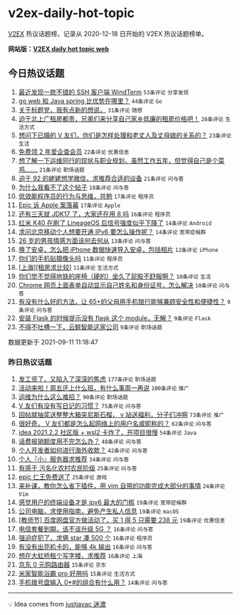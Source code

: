# v2ex-daily-hot-topic

[V2EX](https://www.v2ex.com/) 热议话题榜，记录从 2020-12-18 日开始的 V2EX 热议话题榜单。

**网站版：[V2EX daily hot topic web](https://boojack.github.io/v2ex-daily-hot-topic-web/)**

## 今日热议话题

<!-- TODAY BEGIN -->

1. [最近发现一款不错的 SSH 客户端 WindTerm](https://www.v2ex.com/t/801168) `53条评论` `分享发现`
1. [go web 和 Java spring 比优势在哪里？](https://www.v2ex.com/t/801212) `44条评论` `Go`
1. [关于标题党，我有点新的想说。](https://www.v2ex.com/t/801183) `31条评论` `随想`
1. [迫于北上广租房都贵，兄弟们来分享自己家乡低廉的租房价格吧！](https://www.v2ex.com/t/801194) `26条评论` `生活方式`
1. [想问下已婚的 V 友们，你们是怎样处理和老丈人及丈母娘的关系的？](https://www.v2ex.com/t/801178) `23条评论` `生活`
1. [免费领 2 年爱企查会员](https://www.v2ex.com/t/801229) `22条评论` `优惠信息`
1. [想了解一下运维同行的现状与职业规划，虽然工作五年，但觉得自己是个菜鸡.......](https://www.v2ex.com/t/801191) `21条评论` `职场话题`
1. [迫于 92 的姥姥想学微信，求推荐合适的设备](https://www.v2ex.com/t/801206) `21条评论` `问与答`
1. [为什么我看不了这个帖子](https://www.v2ex.com/t/801220) `18条评论` `问与答`
1. [低效能程序员的行为与思维，共勉](https://www.v2ex.com/t/801228) `17条评论` `程序员`
1. [Epic 诉 Apple 案落幕](https://www.v2ex.com/t/801197) `17条评论` `Apple`
1. [还有三天就 JDK17 了，大家还在用 8 吗](https://www.v2ex.com/t/801237) `16条评论` `程序员`
1. [红米 K40 在刷了 LineageOS 后信号强度似乎下降了](https://www.v2ex.com/t/801170) `14条评论` `Android`
1. [求问北京移动个人想要开通 IPv6 要怎么操作呢？](https://www.v2ex.com/t/801166) `14条评论` `宽带症候群`
1. [26 岁的男孩情感方面该何去何从](https://www.v2ex.com/t/801182) `13条评论` `问与答`
1. [换了安卓，怎么把 iPhone 数据快速导入安卓，包括相片](https://www.v2ex.com/t/801193) `12条评论` `iPhone`
1. [你们的手机贴摄像头吗](https://www.v2ex.com/t/801222) `11条评论` `程序员`
1. [[上海][租房求比较]](https://www.v2ex.com/t/801211) `11条评论` `生活方式`
1. [你们觉不觉得地铁的座椅（硬的）坐久了屁股不舒服啊？](https://www.v2ex.com/t/801243) `10条评论` `生活`
1. [Chrome 网页上面表单自动显示自己姓名和身份证号，怎么解决](https://www.v2ex.com/t/801214) `10条评论` `问与答`
1. [有没有什么好的方法，让 65+的父母用手机银行能够兼顾安全性和便捷性？](https://www.v2ex.com/t/801217) `9条评论` `问与答`
1. [安装 Flask 的时候提示没有 flask 这个 module，无解？](https://www.v2ex.com/t/801200) `9条评论` `Flask`
1. [不得不吐槽一下，云鲸智能这家公司](https://www.v2ex.com/t/801186) `9条评论` `职场话题`

数据更新于 2021-09-11 11:18:47

<!-- TODAY END -->

### 昨日热议话题

<!-- YESTERDAY BEGIN -->

1. [发工资了，又陷入了深深的焦虑](https://www.v2ex.com/t/800996) `177条评论` `职场话题`
1. [活动来啦！周五还上什么班，有什么事周一再说](https://www.v2ex.com/t/800981) `100条评论` `推广`
1. [运维为什么这么难招？](https://www.v2ex.com/t/800995) `90条评论` `职场话题`
1. [V 友们有没有写日记的习惯？](https://www.v2ex.com/t/800970) `75条评论` `问与答`
1. [回帖就抽奖送整整大箱突尼斯石榴， v 站送福利，分子们冲啊](https://www.v2ex.com/t/801068) `73条评论` `推广`
1. [很好奇， V 友们都是怎么起网络上的用户名或昵称的？](https://www.v2ex.com/t/800979) `62条评论` `问与答`
1. [idea 2021.2.2 社区版 + wsl2 卡炸了，开项目很慢](https://www.v2ex.com/t/800977) `54条评论` `Java`
1. [话费报销额度用不完怎么办？](https://www.v2ex.com/t/800968) `48条评论` `问与答`
1. [个人开发者如何进行海外收款？](https://www.v2ex.com/t/801035) `42条评论` `问与答`
1. [个人『小』服务器求推荐](https://www.v2ex.com/t/801036) `34条评论` `问与答`
1. [有感于 污名化农村农民阶级](https://www.v2ex.com/t/801055) `25条评论` `问与答`
1. [epic 仁王免费送了](https://www.v2ex.com/t/800964) `25条评论` `游戏`
1. [来补课，教你怎么省下插件，用 vim 自带的功能完成大部分的事情](https://www.v2ex.com/t/801131) `24条评论` `Vim`
1. [感觉用户的终端设备才是 ipv6 最大的门槛](https://www.v2ex.com/t/801104) `19条评论` `宽带症候群`
1. [公司电脑，求使用指南，避免产生私人信息](https://www.v2ex.com/t/801097) `19条评论` `macOS`
1. [[教师节] 百度网盘官方做活动了，买 1 得 5 只需要 238 元](https://www.v2ex.com/t/800994) `19条评论` `优惠信息`
1. [电信套餐到期，该不该升级 5G ？](https://www.v2ex.com/t/801145) `16条评论` `问与答`
1. [强迫症犯了，求俩 star 凑 500 个](https://www.v2ex.com/t/801074) `16条评论` `程序员`
1. [有没有出亮机卡的，能够 4k 输出](https://www.v2ex.com/t/801054) `16条评论` `问与答`
1. [想在大虹桥租个写字楼，求推荐](https://www.v2ex.com/t/800966) `16条评论` `上海`
1. [京东 0 元购路由器](https://www.v2ex.com/t/801089) `15条评论` `京东`
1. [米家智能浴霸 pro 好用吗](https://www.v2ex.com/t/800969) `15条评论` `生活方式`
1. [手机拨号盘输入 0*#的组合有什么用？](https://www.v2ex.com/t/801122) `14条评论` `问与答`

<!-- YESTERDAY END -->

---

💡 Idea comes from [justjavac 迷渡](https://github.com/justjavac/)
